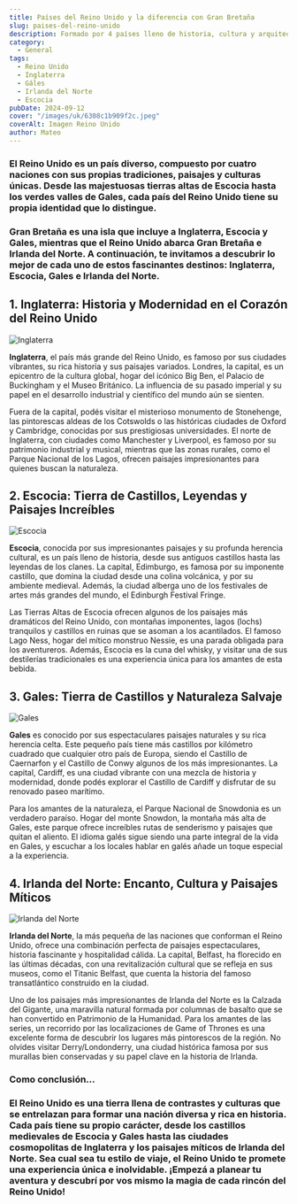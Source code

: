 ```yaml
---
title: Países del Reino Unido y la diferencia con Gran Bretaña
slug: paises-del-reino-unido
description: Formado por 4 países lleno de historia, cultura y arquitectura.
category:
  - General
tags:
  - Reino Unido
  - Inglaterra
  - Gáles
  - Irlanda del Norte
  - Escocia
pubDate: 2024-09-12
cover: "/images/uk/6308c1b909f2c.jpeg"
coverAlt: Imagen Reino Unido
author: Mateo
---
```


### El **Reino Unido** es un país diverso, compuesto por **cuatro naciones** con sus propias tradiciones, paisajes y culturas únicas. Desde las majestuosas tierras altas de **Escocia** hasta los verdes valles de **Gales**, cada país del Reino Unido tiene su propia identidad que lo distingue.

### **Gran Bretaña es una isla que incluye a Inglaterra, Escocia y Gales**, mientras que el Reino Unido abarca Gran Bretaña e Irlanda del Norte. A continuación, te invitamos a descubrir lo mejor de cada uno de estos fascinantes destinos: Inglaterra, Escocia, Gales e Irlanda del Norte.

## 1. Inglaterra: Historia y Modernidad en el Corazón del Reino Unido
<img src="/images/uk/inglaterra.jpg" alt="Inglaterra">

**Inglaterra**, el país más grande del Reino Unido, es famoso por sus ciudades vibrantes, su rica historia y sus paisajes variados. Londres, la capital, es un epicentro de la cultura global, hogar del icónico Big Ben, el Palacio de Buckingham y el Museo Británico. La influencia de su pasado imperial y su papel en el desarrollo industrial y científico del mundo aún se sienten.

Fuera de la capital, podés visitar el misterioso monumento de Stonehenge, las pintorescas aldeas de los Cotswolds o las históricas ciudades de Oxford y Cambridge, conocidas por sus prestigiosas universidades. El norte de Inglaterra, con ciudades como Manchester y Liverpool, es famoso por su patrimonio industrial y musical, mientras que las zonas rurales, como el Parque Nacional de los Lagos, ofrecen paisajes impresionantes para quienes buscan la naturaleza.

## 2. Escocia: Tierra de Castillos, Leyendas y Paisajes Increíbles
<img src="/images/uk/escocia.webp" alt="Escocia">

**Escocia**, conocida por sus impresionantes paisajes y su profunda herencia cultural, es un país lleno de historia, desde sus antiguos castillos hasta las leyendas de los clanes. La capital, Edimburgo, es famosa por su imponente castillo, que domina la ciudad desde una colina volcánica, y por su ambiente medieval. Además, la ciudad alberga uno de los festivales de artes más grandes del mundo, el Edinburgh Festival Fringe.

Las Tierras Altas de Escocia ofrecen algunos de los paisajes más dramáticos del Reino Unido, con montañas imponentes, lagos (lochs) tranquilos y castillos en ruinas que se asoman a los acantilados. El famoso Lago Ness, hogar del mítico monstruo Nessie, es una parada obligada para los aventureros. Además, Escocia es la cuna del whisky, y visitar una de sus destilerías tradicionales es una experiencia única para los amantes de esta bebida.

## 3. Gales: Tierra de Castillos y Naturaleza Salvaje
<img src="/images/uk/gales.avif" alt="Gales">

**Gales** es conocido por sus espectaculares paisajes naturales y su rica herencia celta. Este pequeño país tiene más castillos por kilómetro cuadrado que cualquier otro país de Europa, siendo el Castillo de Caernarfon y el Castillo de Conwy algunos de los más impresionantes. La capital, Cardiff, es una ciudad vibrante con una mezcla de historia y modernidad, donde podés explorar el Castillo de Cardiff y disfrutar de su renovado paseo marítimo.

Para los amantes de la naturaleza, el Parque Nacional de Snowdonia es un verdadero paraíso. Hogar del monte Snowdon, la montaña más alta de Gales, este parque ofrece increíbles rutas de senderismo y paisajes que quitan el aliento. El idioma galés sigue siendo una parte integral de la vida en Gales, y escuchar a los locales hablar en galés añade un toque especial a la experiencia.

## 4. Irlanda del Norte: Encanto, Cultura y Paisajes Míticos
<img src="/images/uk/irlanda-del-norte.jpeg" alt="Irlanda del Norte">

**Irlanda del Norte**, la más pequeña de las naciones que conforman el Reino Unido, ofrece una combinación perfecta de paisajes espectaculares, historia fascinante y hospitalidad cálida. La capital, Belfast, ha florecido en las últimas décadas, con una revitalización cultural que se refleja en sus museos, como el Titanic Belfast, que cuenta la historia del famoso transatlántico construido en la ciudad.

Uno de los paisajes más impresionantes de Irlanda del Norte es la Calzada del Gigante, una maravilla natural formada por columnas de basalto que se han convertido en Patrimonio de la Humanidad. Para los amantes de las series, un recorrido por las localizaciones de Game of Thrones es una excelente forma de descubrir los lugares más pintorescos de la región. No olvides visitar Derry/Londonderry, una ciudad histórica famosa por sus murallas bien conservadas y su papel clave en la historia de Irlanda.

### Como conclusión...

### El Reino Unido es una tierra llena de contrastes y culturas que se entrelazan para formar una nación diversa y rica en historia. Cada país tiene su propio carácter, desde los castillos medievales de Escocia y Gales hasta las ciudades cosmopolitas de Inglaterra y los paisajes míticos de Irlanda del Norte. Sea cual sea tu estilo de viaje, el Reino Unido te promete una experiencia única e inolvidable. ¡Empezá a planear tu aventura y descubrí por vos mismo la magia de cada rincón del Reino Unido!

